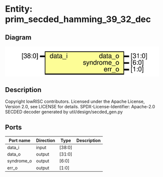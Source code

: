 # Entity: prim_secded_hamming_39_32_dec
## Diagram
![Diagram](prim_secded_hamming_39_32_dec.svg "Diagram")
## Description
Copyright lowRISC contributors.
 Licensed under the Apache License, Version 2.0, see LICENSE for details.
 SPDX-License-Identifier: Apache-2.0
 SECDED decoder generated by util/design/secded_gen.py
 
## Ports
| Port name  | Direction | Type   | Description |
| ---------- | --------- | ------ | ----------- |
| data_i     | input     | [38:0] |             |
| data_o     | output    | [31:0] |             |
| syndrome_o | output    | [6:0]  |             |
| err_o      | output    | [1:0]  |             |

